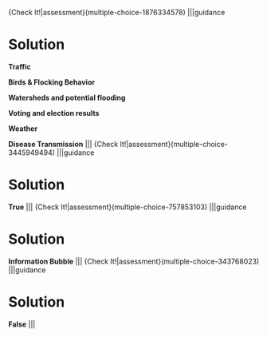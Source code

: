 {Check It!|assessment}(multiple-choice-1876334578)
|||guidance
# Solution
**Traffic**

**Birds & Flocking Behavior**

**Watersheds and potential flooding**

**Voting and election results**

**Weather**

**Disease Transmission**
|||
{Check It!|assessment}(multiple-choice-3445949494)
|||guidance
# Solution
**True**
|||
{Check It!|assessment}(multiple-choice-757853103)
|||guidance
# Solution
**Information Bubble**
|||
{Check It!|assessment}(multiple-choice-343768023)
|||guidance
# Solution
**False**
|||
